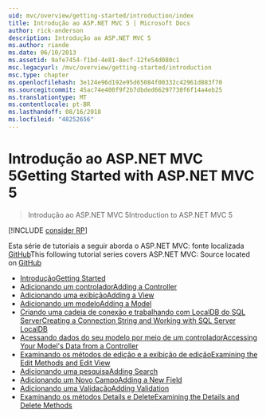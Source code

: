 ```yaml
---
uid: mvc/overview/getting-started/introduction/index
title: Introdução ao ASP.NET MVC 5 | Microsoft Docs
author: rick-anderson
description: Introdução ao ASP.NET MVC 5
ms.author: riande
ms.date: 06/10/2013
ms.assetid: 9afe7454-f1bd-4e81-8ecf-12fe54d080c1
msc.legacyurl: /mvc/overview/getting-started/introduction
msc.type: chapter
ms.openlocfilehash: 3e124e96d192e95d65084f00332c42961d883f70
ms.sourcegitcommit: 45ac74e400f9f2b7dbded66297730f6f14a4eb25
ms.translationtype: MT
ms.contentlocale: pt-BR
ms.lasthandoff: 08/16/2018
ms.locfileid: "48252656"
---
```

<a name="getting-started-with-aspnet-mvc-5"></a><span data-ttu-id="f1229-103">Introdução ao ASP.NET MVC 5</span><span class="sxs-lookup"><span data-stu-id="f1229-103">Getting Started with ASP.NET MVC 5</span></span>
====================
> <span data-ttu-id="f1229-104">Introdução ao ASP.NET MVC 5</span><span class="sxs-lookup"><span data-stu-id="f1229-104">Introduction to ASP.NET MVC 5</span></span>

[!INCLUDE [consider RP](../../../../includes/razor.md)]

<span data-ttu-id="f1229-105">Esta série de tutoriais a seguir aborda o ASP.NET MVC: fonte localizada [GitHub](https://github.com/aspnet/Docs/tree/master/aspnet/mvc/overview/getting-started/introduction/sample/MvcMovie/MvcMovie)</span><span class="sxs-lookup"><span data-stu-id="f1229-105">This following tutorial series covers ASP.NET MVC: Source located on [GitHub](https://github.com/aspnet/Docs/tree/master/aspnet/mvc/overview/getting-started/introduction/sample/MvcMovie/MvcMovie)</span></span>

- [<span data-ttu-id="f1229-106">Introdução</span><span class="sxs-lookup"><span data-stu-id="f1229-106">Getting Started</span></span>](getting-started.md)
- [<span data-ttu-id="f1229-107">Adicionando um controlador</span><span class="sxs-lookup"><span data-stu-id="f1229-107">Adding a Controller</span></span>](adding-a-controller.md)
- [<span data-ttu-id="f1229-108">Adicionando uma exibição</span><span class="sxs-lookup"><span data-stu-id="f1229-108">Adding a View</span></span>](adding-a-view.md)
- [<span data-ttu-id="f1229-109">Adicionando um modelo</span><span class="sxs-lookup"><span data-stu-id="f1229-109">Adding a Model</span></span>](adding-a-model.md)
- [<span data-ttu-id="f1229-110">Criando uma cadeia de conexão e trabalhando com LocalDB do SQL Server</span><span class="sxs-lookup"><span data-stu-id="f1229-110">Creating a Connection String and Working with SQL Server LocalDB</span></span>](creating-a-connection-string.md)
- [<span data-ttu-id="f1229-111">Acessando dados do seu modelo por meio de um controlador</span><span class="sxs-lookup"><span data-stu-id="f1229-111">Accessing Your Model's Data from a Controller</span></span>](accessing-your-models-data-from-a-controller.md)
- [<span data-ttu-id="f1229-112">Examinando os métodos de edição e a exibição de edição</span><span class="sxs-lookup"><span data-stu-id="f1229-112">Examining the Edit Methods and Edit View</span></span>](examining-the-edit-methods-and-edit-view.md)
- [<span data-ttu-id="f1229-113">Adicionando uma pesquisa</span><span class="sxs-lookup"><span data-stu-id="f1229-113">Adding Search</span></span>](adding-search.md)
- [<span data-ttu-id="f1229-114">Adicionando um Novo Campo</span><span class="sxs-lookup"><span data-stu-id="f1229-114">Adding a New Field</span></span>](adding-a-new-field.md)
- [<span data-ttu-id="f1229-115">Adicionando uma Validação</span><span class="sxs-lookup"><span data-stu-id="f1229-115">Adding Validation</span></span>](adding-validation.md)
- [<span data-ttu-id="f1229-116">Examinando os métodos Details e Delete</span><span class="sxs-lookup"><span data-stu-id="f1229-116">Examining the Details and Delete Methods</span></span>](examining-the-details-and-delete-methods.md)

